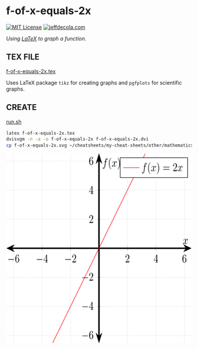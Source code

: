 # f-of-x-equals-2x

[![MIT License](https://img.shields.io/:license-mit-blue.svg)](https://jeffdecola.mit-license.org)
[![jeffdecola.com](https://img.shields.io/badge/website-jeffdecola.com-blue)](https://jeffdecola.com)

_Using
[LaTeX](https://github.com/JeffDeCola/my-cheat-sheets/tree/master/software/development/languages/latex-cheat-sheet/)
to graph a function._

## TEX FILE

[f-of-x-equals-2x.tex](https://github.com/JeffDeCola/my-latex-renders/blob/master/mathematics/pure/structures/algebra/f-of-x-equals-2x/f-of-x-equals-2x.tex)

Uses LaTeX package `tikz` for creating graphs
and `pgfplots` for scientific graphs.

## CREATE

[run.sh](https://github.com/JeffDeCola/my-latex-renders/blob/master/mathematics/pure/structures/algebra/f-of-x-equals-2x/run.sh)

```bash
latex f-of-x-equals-2x.tex
dvisvgm -n -a -o f-of-x-equals-2x f-of-x-equals-2x.dvi
cp f-of-x-equals-2x.svg ~/cheatsheets/my-cheat-sheets/other/mathematics/pure/structures/algebra-cheat-sheet/pgfplots-pics/.
```

<p align="center">
    <img src="f-of-x-equals-2x.svg"
    align="middle"
</p>
